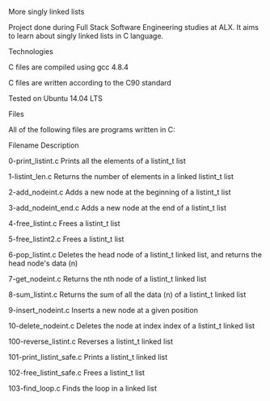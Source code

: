 More singly linked lists

Project done during Full Stack Software Engineering studies at ALX. It aims to learn about singly linked lists in C language.



Technologies

C files are compiled using gcc 4.8.4

C files are written according to the C90 standard

Tested on Ubuntu 14.04 LTS

Files

All of the following files are programs written in C:



Filename	Description

0-print_listint.c	Prints all the elements of a listint_t list

1-listint_len.c	Returns the number of elements in a linked listint_t list

2-add_nodeint.c	Adds a new node at the beginning of a listint_t list

3-add_nodeint_end.c	Adds a new node at the end of a listint_t list

4-free_listint.c	Frees a listint_t list

5-free_listint2.c	Frees a listint_t list

6-pop_listint.c	Deletes the head node of a listint_t linked list, and returns the head node's data (n)

7-get_nodeint.c	Returns the nth node of a listint_t linked list

8-sum_listint.c	Returns the sum of all the data (n) of a listint_t linked list

9-insert_nodeint.c	Inserts a new node at a given position

10-delete_nodeint.c	Deletes the node at index index of a listint_t linked list

100-reverse_listint.c	Reverses a listint_t linked list

101-print_listint_safe.c	Prints a listint_t linked list

102-free_listint_safe.c	Frees a listint_t list

103-find_loop.c	Finds the loop in a linked list
